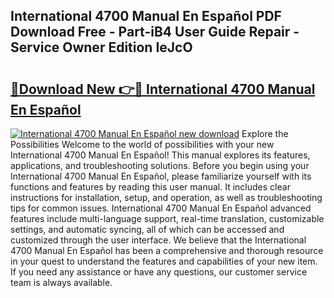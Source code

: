 ## International 4700 Manual En Español PDF Download Free - Part-iB4 User Guide Repair - Service Owner Edition IeJcO

# <h2><a href="http://bc33949.oget.top/?id=International+4700+Manual+En+Espa%c3%b1ol">🔗Download New 👉🔴 International 4700 Manual En Español</a></h2>

[![International 4700 Manual En Español new download](https://i.imgur.com/5g1atiW.png)](http://bc33949.oget.top/?id=International+4700+Manual+En+Espa%c3%b1ol)
Explore the Possibilities Welcome to the world of possibilities with your new International 4700 Manual En Español! This manual explores its features, applications, and troubleshooting solutions. Before you begin using your International 4700 Manual En Español, please familiarize yourself with its functions and features by reading this user manual. It includes clear instructions for installation, setup, and operation, as well as troubleshooting tips for common issues. International 4700 Manual En Español advanced features include multi-language support, real-time translation, customizable settings, and automatic syncing, all of which can be accessed and customized through the user interface. We believe that the International 4700 Manual En Español has been a comprehensive and thorough resource in your quest to understand the features and capabilities of your new item. If you need any assistance or have any questions, our customer service team is always available.
